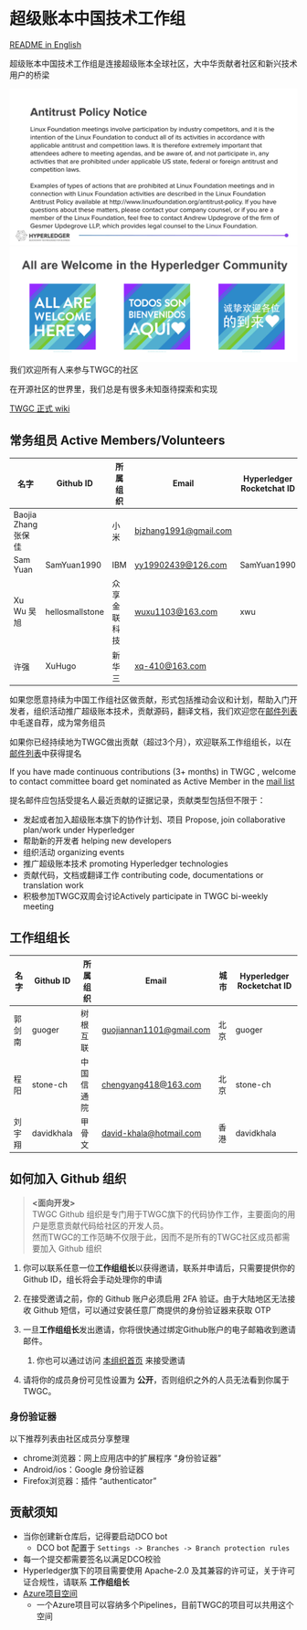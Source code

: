 # 超级账本中国技术工作组

[README in English](./README_EN.md)

超级账本中国技术工作组是连接超级账本全球社区，大中华贡献者社区和新兴技术用户的桥梁

![Antitrustnotice](./Antitrustnotice.png)
![inclusive](./inclusive.png)
我们欢迎所有人来参与TWGC的社区

在开源社区的世界里，我们总是有很多未知亟待探索和实现

[TWGC 正式 wiki](https://wiki.hyperledger.org/display/TWGC)

## 常务组员 Active Members/Volunteers

| 名字        | Github ID| 所属组织   | Email  |  Hyperledger Rocketchat ID |
| ------------ | ----- | ------------- | ----- | ----- |
| Baojia Zhang 张保佳 | | 小米 | bjzhang1991@gmail.com | |
| Sam Yuan | SamYuan1990 | IBM | yy19902439@126.com |  SamYuan1990 |
| Xu Wu 吴旭 | hellosmallstone | 众享金联科技 | wuxu1103@163.com |  xwu |
| 许强 | XuHugo | 新华三 | xq-410@163.com | |


如果您愿意持续为中国工作组社区做贡献，形式包括推动会议和计划，帮助入门开发者，组织活动推广超级账本技术，贡献源码，翻译文档，我们欢迎您在[邮件列表](mailto:twg-china@lists.hyperledger.org)中毛遂自荐，成为常务组员

如果你已经持续地为TWGC做出贡献（超过3个月），欢迎联系工作组组长，以在[邮件列表](mailto:twg-china@lists.hyperledger.org)中获得提名

If you have made continuous contributions (3+ months) in TWGC , welcome to contact committee board get nominated as Active Member in the [mail list](mailto:twg-china@lists.hyperledger.org)

提名邮件应包括受提名人最近贡献的证据记录，贡献类型包括但不限于：
- 发起或者加入超级账本旗下的协作计划、项目 Propose, join collaborative plan/work under Hyperledger
- 帮助新的开发者 helping new developers
- 组织活动 organizing events
- 推广超级账本技术 promoting Hyperledger technologies
- 贡献代码，文档或翻译工作 contributing code, documentations or translation work
- 积极参加TWGC双周会讨论Actively participate in TWGC bi-weekly meeting

## 工作组组长

|  名字   | Github ID  | 所属组织 | Email | 城市 | Hyperledger Rocketchat ID |
| ------ | ---------  | ------  | ---- | ---- | ------------  | 
| 郭剑南 | guoger | 树根互联 | guojiannan1101@gmail.com | 北京 | guoger |
| 程阳 | stone-ch | 中国信通院 | chengyang418@163.com | 北京 | stone-ch |
| 刘宇翔 | davidkhala | 甲骨文 | david-khala@hotmail.com | 香港 | davidkhala |
## 如何加入 Github 组织

> **<面向开发>**  
> TWGC Github 组织是专门用于TWGC旗下的代码协作工作，主要面向的用户是愿意贡献代码给社区的开发人员。  
> 然而TWGC的工作范畴不仅限于此，因而不是所有的TWGC社区成员都需要加入 Github 组织

1. 你可以联系任意一位**工作组组长**以获得邀请，联系并申请后，只需要提供你的Github ID，组长将会手动处理你的申请

1. 在接受邀请之前，你的 Github 账户必须启用 2FA 验证。由于大陆地区无法接收 Github 短信，可以通过安装任意厂商提供的身份验证器来获取 OTP
1. 一旦**工作组组长**发出邀请，你将很快通过绑定Github账户的电子邮箱收到邀请邮件。
    1. 你也可以通过访问 [本组织首页](https://github.com/Hyperledger-TWGC) 来接受邀请
1. 请将你的成员身份可见性设置为 **公开**，否则组织之外的人员无法看到你属于 TWGC。

### 身份验证器

以下推荐列表由社区成员分享整理
- chrome浏览器：网上应用店中的扩展程序 “身份验证器”
- Android/ios：Google 身份验证器
- Firefox浏览器：插件 “authenticator”

## 贡献须知

- 当你创建新仓库后，记得要启动DCO bot
    - DCO bot 配置于 `Settings -> Branches -> Branch protection rules`
- 每一个提交都需要签名以满足DCO校验
- Hyperledger旗下的项目需要使用 Apache-2.0 及其兼容的许可证，关于许可证合规性，请联系 **工作组组长**
- [Azure项目空间](https://dev.azure.com/Hyperledger/TWGC)
    - 一个Azure项目可以容纳多个Pipelines，目前TWGC的项目可以共用这个空间

